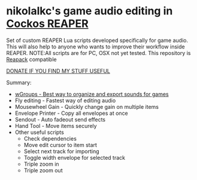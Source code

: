 # nikolalkc's game audio editing in [Cockos REAPER](https://www.reaper.fm/)

  Set of custom REAPER Lua scripts developed specifically for game audio. This will also help to anyone who wants to improve their workflow inside REAPER. NOTE:All scripts are for PC, OSX not yet tested. This repository is [Reapack](https://reapack.com/) compatible
  
  
  [DONATE IF YOU FIND MY STUFF USEFUL](https://www.paypal.me/reaperandlife)

Summary:
- [wGroups - Best way to organize and export sounds for games](https://github.com/nikolalkc/nikolalkc_reaper_scripts/wiki/wGroups)
- Fly editing - Fastest way of editing audio
- Mousewheel Gain - Quickly change gain on multiple items
- Envelope Printer - Copy all envelopes at once
- Sendout - Auto fadeout send effects
- Hand Tool - Move items securely
- Other useful scripts
  - Check dependencies
  - Move edit cursor to item start
  - Select next track for importing
  - Toggle width envelope for selected track
  - Triple zoom in
  - Triple zoom out
